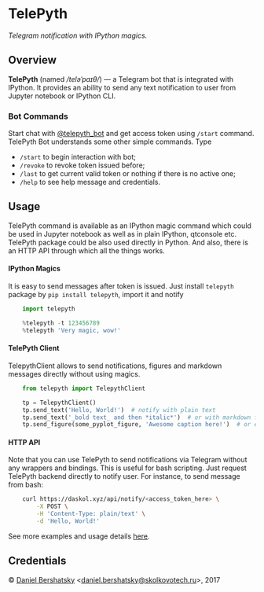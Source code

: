 # TelePyth

*Telegram notification with IPython magics.*

## Overview

**TelePyth** (named */teləˈpaɪθ/*) &mdash; a Telegram bot that is integrated
with IPython.  It provides an ability to send any text notification to user
from Jupyter notebook or IPython CLI.

### Bot Commands

Start chat with [@telepyth\_bot](https://telegram.me/telepyth_bot) and get
access token using `/start` command.  TelePyth Bot understands some other
simple commands. Type

+ `/start` to begin interaction with bot;
+ `/revoke` to revoke token issued before;
+ `/last` to get current valid token or nothing if there is no active one;
+ `/help` to see help message and credentials.

## Usage

TelePyth command is available as an IPython magic command which could be used
in Jupyter notebook as well as in plain IPython, qtconsole etc. TelePyth
package could be also used directly in Python. And also, there is an HTTP API
through which all the things works.

#### IPython Magics

It is easy to send messages after token is issued. Just install `telepyth`
package by `pip install telepyth`, import it and notify

```python
    import telepyth

    %telepyth -t 123456789
    %telepyth 'Very magic, wow!'
```

#### TelePyth Client

TelepythClient allows to send notifications, figures and markdown messages
directly without using magics.

```python
    from telepyth import TelepythClient

    tp = TelepythClient()
    tp.send_text('Hello, World!')  # notify with plain text
    tp.send_text('_bold text_ and then *italic*')  # or with markdown formatted text
    tp.send_figure(some_pyplot_figure, 'Awesome caption here!')  # or even with figure
```

#### HTTP API

Note that you can use TelePyth to send notifications via Telegram without any
wrappers and bindings.  This is useful for bash scripting.  Just request
TelePyth backend directly to notify user.  For instance, to send message from
bash:

```bash
    curl https://daskol.xyz/api/notify/<access_token_here> \
        -X POST \
        -H 'Content-Type: plain/text' \
        -d 'Hello, World!'
```
See more examples and usage details [here](examples/).

## Credentials

&copy; [Daniel Bershatsky](https://github.com/daskol) <[daniel.bershatsky@skolkovotech.ru](mailto:daniel.berhatsky@skolkovotech.ru)>, 2017
